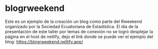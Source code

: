 # blogrweekend
Este es un ejemplo de la creación un blog como parte del Rweekend organizado por la Sociedad Ecuatoriana de Estadística. El día de la presentación de este taller por temas de conexión no se logró desplejar la página en el host de netlify, dejo el link donde se puede ver el ejemplo del blog: https://blogrweekend.netlify.app/

